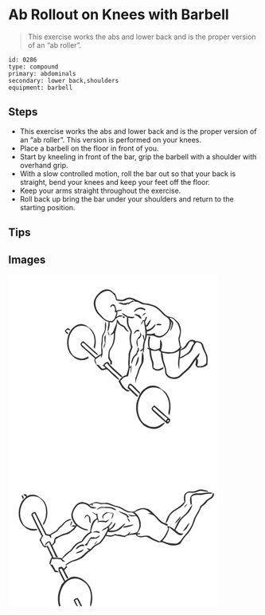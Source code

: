 # Ab Rollout on Knees with Barbell
> This exercise works the abs and lower back and is the proper version of an “ab roller”.

``` 
id: 0286 
type: compound 
primary: abdominals 
secondary: lower back,shoulders 
equipment: barbell 
``` 

## Steps

 - This exercise works the abs and lower back and is the proper version of an “ab roller”. This version is performed on your knees.
 - Place a barbell on the floor in front of you.
 - Start by kneeling in front of the bar, grip the barbell with a shoulder with overhand grip.
 - With a slow controlled motion, roll the bar out so that your back is straight, bend your knees and keep your feet off the floor.
 - Keep your arms straight throughout the exercise.
 - Roll back up bring the bar under your shoulders and return to the starting position.

## Tips


## Images

<svg width="317pt" height="250pt" viewBox="0 0 317 250" xmlns="http://www.w3.org/2000/svg">
  <g fill="#FFF">
    <path d="M0 0h317v250H0V0m140.24 25.17c-5.93 4.58-11.55 10.93-11.57 18.87.49 5.7 2.72 11.35 6.42 15.74 4.78 4.57 9.33 10.15 16.07 11.73-.14 7-3.67 14.81 1.31 21.04-.14-2.29-.63-4.61-2.26-6.33 1.67-4.53 3.21-9.28 2.38-14.18 1.4.04 2.81.06 4.21.07 1.91-1.53 3.85-3.12 4.83-5.44a12.94 12.94 0 0 0 4.03-2.53c2.42-.59 4.9-.82 7.36-1.17-2.98-3.12-7.4-.96-10.17 1.28 1.13-2.76 2.03-5.7 1.46-8.72 2.45-.75 5.48-.13 7.14-2.52-2.26.1-4.52.38-6.72.89-.38.23-1.13.69-1.51.91l-.29-.39c-.67-3.02-.87-6.61-3.22-8.9-2.23-1.48-4.07.4-5.67 1.77l-.27 2.67c1.12-1.02 2.23-2.04 3.33-3.08 4.53.92 4 6.83 3.51 10.4l1.4-.32c2.31-.08.12 2.7.23 3.91-1.4 3.84-3.01 10-8.27 9.31-6.64.28-11.22-5.4-15.34-9.79-5.87-5.57-8.84-14.57-6.55-22.43 3.3-6.53 9.48-12.3 16.94-13.22 5.04-.53 8.15 3.61 11.21 6.81 1.08 2.36 1.8 4.86 2.34 7.39 3.45.71 6.94 1.83 10.5 1.12 3.62-.11 6.34-3.65 10.07-2.91 2.64.49 5.74 1.02 7.32 3.46 2.08.4 4.25.66 6.17 1.64 2.42 1.14 4.55 3.2 7.41 3.02 5 .15 9.83 1.57 14.56 3.1 5.78 2.42 10.38 6.91 14.42 11.59 2.97 3.31 8.09 4.61 9.66 9.11 2.24 9.42-3.06 20.82-12.77 23.47-3.12 1.06-6.14-.62-8.94-1.81.06-.5.17-1.51.23-2.01-2.19-.12-4.25.57-6.34 1.11-2.01-.07-4.01-.33-6.02-.45.02-.77.07-2.33.09-3.1 5.73-1.42 11.12-5.18 13.25-10.85-.48.13-1.45.4-1.93.53-2.78 3.88-6.78 7.02-11.67 7.47-.23-1.59-.47-3.17-.72-4.76 1.23-.23 2.51-.54 2.98-1.87 1.77-2.74 3.41-5.64 3.89-8.92-3.22 2.33-4.37 6.41-7.12 9.21-.49-1.76-.97-3.52-1.56-5.25 1.16-2.47 2.29-4.96 2.9-7.64-.39-.17-1.16-.52-1.55-.7-.49 1.9-1.11 3.78-2.21 5.43l.73.27c-1.64.01-3.28-.05-4.92-.12l1.71.15c-1.21 2.08-2.35 4.21-3.19 6.47 2-1.19 3.02-3.25 3.76-5.36.27.03.82.08 1.09.11 1.51 9.02 3.91 18.62.94 27.59-1.11-2.12.42-6.67-2.78-7.05.4 2.8.91 5.62 2.3 8.13-1.19 3.87-2.21 7.84-1.75 11.93-1.63 1.58-3.46 2.92-5.08 4.51.77-.03 2.31-.1 3.08-.13.37-.87.78-1.73 1.18-2.58.32 1.85.55 3.78 1.64 5.38.08-3.45 1.26-6.78 1.17-10.24-.11-5.73 3.26-10.77 3.93-16.4 2.62.64 5.35.97 8.04.55 2.19.55 4.31 1.38 6.4 2.24 3.22 1.27 6.93.7 9.84-1.09 7.89-4.51 12.49-13.71 12.28-22.68 2.72 4.87-1.3 10.06-1.55 15.1 2.74-3.98 4.31-8.75 4.59-13.56-1.44-2.59-3.94-4.48-5.7-6.86 5.28-.52 8.22 4.04 11.23 7.51 2.55 3.21 3.32 7.35 4.37 11.21.93 4.18-1.11 8.17-1.98 12.17.04 4.65 1.15 9.25 2.32 13.74-3.48 3.59-7.65 7.15-12.91 7.34-5.36-.24-10.9.02-15.89-2.26 1.72-5.41 3.17-12.49-1.13-17.01-.06 4.23-.01 8.47-.4 12.7-2.48 1.67-5.45 3.38-8.55 2.52-2.47-.39-4.6-1.76-6.81-2.83-.69-4.94-.73-9.91.55-14.76.81-1.11-.89-3.09-1.96-2.07-1.04 5.64-2.04 11.52-.1 17.11l-3.05.08c1.43 1.28 4.36 1.76 4.21 4.12-.26 6.1 1.71 11.93 3.54 17.65.86 2.77.25 5.78 1.14 8.54 1.96 3.65 6.77 4.39 10.49 3.75 2.47-.91 6.13-1.82 6.21-5.04-3.65 1.27-7.26 4.07-11.31 2.84-1.83-.28-2.95-1.82-4.21-2.98.25-2.96.96-6.12-.43-8.91-2.17-5.21-2.87-10.86-3.32-16.44 3.82 1.1 7.91 1.43 11.64-.16 1.22 1.12 2.47 2.19 3.74 3.25-.64 8.25 2.7 15.92 5.28 23.55 1.5 3.96-.21 9.12 3.48 12.17 4.18 4.58 10.99 5.31 16.66 3.51 2.85-1.24 5.17-3.39 7.28-5.62 3.59-3.76 8.17-6.47 11.38-10.6 3.39-3.71 5.34-8.45 8.67-12.22-.02 2.3-.31 4.58-.73 6.84-.7 2.15 1.54 3.5 2.61 5.02 5.37.43 11.31.16 15.24-4.07.3-4.8.87-9.79-.39-14.5-1.92-4.79-4.5-9.33-5.71-14.38-.91-5.1-7-7.08-11.56-6.53-2.56-2.06-6.13-2.71-9.14-1.24-4.19 2.57-5.43 7.85-9.08 10.98-1.65 1.19-3.56 1.96-5.34 2.91.91-1.51 1.87-3 2.8-4.5l-1.98.08c-.37-3.86-.77-7.74-1.59-11.54 1.93-6.47 3.26-13.57.57-20.04-1.36-5.1-5.8-8.25-9.65-11.44-1.73-1.42-4.1-1.35-6.15-1.96-3.3-.7-6.16-2.76-8.36-5.25-2.97-3.44-6.29-6.59-9.93-9.29-3.51-2.74-7.95-3.68-12.14-4.84-4-1.2-8.63-.1-12.09-2.92-4.87-2.01-9.51-4.62-14.54-6.23-3.97-1.15-8 .18-11.48 2.09-3.32 2.13-7.09.05-10.66.09-.61-3.06-1.47-6.06-2.99-8.81-3.03-.87-4.4-4.1-7.32-5.17-4.32-1.96-9.4-.93-13.19 1.72m41.66 17.25c-3.32-.27-6.47 2.12-9.73.68-2.1-.78-4.32-.87-6.46-.19 4.59 2.06 10.85 4.86 15.12.7l.43 1.71c2.34-2.46 5.24-4.3 8.75-4.42-.84-.51-1.7-1.02-2.55-1.52-1.92.89-3.66 2.13-5.56 3.04m7.13 14.38c1.78-.7 3.23-1.92 4.69-3.12 3.62-2.67 8.71-1.64 12.2.73.28-.77.55-1.55.84-2.32-1.87-.87-3.75-1.76-5.76-2.27-4.9-.46-10.24 2.19-11.97 6.98m12.79 5.35c2.26-1.06 4.47-2.28 6.28-4.02-2.87-.36-5.05 1.64-6.28 4.02m-31.1-3.61c2.49 2.36 5.27 4.41 8.3 6.04-.74 5.37-.49 11.15 2.23 15.97 1.33 2.66 4.11 5.24 2.57 8.44-2.07 6.93-.29 14.14.99 21.01-1.71 4.16-3.91 8.39-3.57 13.03.3 4.69-1.07 9.33-.2 14.02.97 5.16-2.05 9.76-2.86 14.71-5.46.82-9.12 5.06-12.08 9.35 2.67 3.66 3.79 8.4 7.52 11.26 2.69 2.02 6.13 5.85 9.56 2.85-7.23-1.77-11.78-8.46-14.34-15.03 1.14-1.01 2.3-2 3.32-3.14 1.95-2.6 5.4-3.07 8.35-3.86 1.13-3.81 1.83-7.73 2.2-11.69l2-1.48c-.14 3.26-.47 6.51-.43 9.77 1.21-4.13 1.45-8.45 1.22-12.73-.84.91-1.68 1.82-2.5 2.75-.26-6.55.26-13.08.69-19.6.43-4.01 3-7.38 3.6-11.31-3.42-6.78-2.63-14.79-.96-21.95-.36-3.35-2.87-5.96-3.99-9.06-1.99-3.9-1.04-8.38-1.66-12.55 3.21.46 7.67 1.78 9.7-1.66-3.68.39-7.38.2-10.94-.85-2.73-1.76-5.25-4.23-8.72-4.29m18.85 1.73c2.36 1.29 5.03 2.16 6.94 4.14 1.23.84 2.3 2.86 4.08 1.94.47-1.86-1.91-3.13-2.59-4.77-2.71-1-5.52-2.44-8.43-1.31m-16.26 2.93c-1.72.92.11 3.3 1.57 2.28 1.71-.89-.13-3.4-1.57-2.28m-9.95 4.6c.87 5.78-2.67 10.94-4.36 16.26-.86 3.16-3.76 4.9-5.55 7.44 2.15-.51 4.02-1.69 5.61-3.2.16 6.04-.34 12.19-2.61 17.84-1.37 3.5-4.33 6.24-5.04 10.01-.46 2.88-.74 5.79-.77 8.7-.05 2.57 1.85 4.49 3.01 6.61.23 1.45-.1 2.99.47 4.4 3.1.58 2.09-3.57 1.99-5.39-2.17-1.8-2.76-4.61-3.68-7.13.24-2.42.17-4.87.57-7.28.84-2.57 2.52-4.75 3.79-7.12 2.87-4.8 4.05-10.46 4.12-16.01-.32-7.2 3.41-13.84 3.23-21.04 1.86 4.04 5.92 5.63 9.62 7.47 1.88 3.5 4.72 6.24 8.44 7.72-1.95-2.81-4.41-5.22-6.17-8.15-1.44-2.46-4.56-2.65-6.7-4.18-2.37-2.01-3.15-5.4-5.97-6.95m-16.77 3.29c-1.49 3.81-.75 7.91-1.07 11.87-.37 3.75-3.06 6.65-4.21 10.13-.74 3.19-.27 6.52-.85 9.74-1.16 5.61.23 11.3-.24 16.95-3.12 1.27-5.82 3.28-8.34 5.48-6.6-6.75-14.19-12.47-20.79-19.22-1.64-1.63 1.45-4.01 2.68-2.49 6.64 5.62 12.68 11.96 19.48 17.4.64.09 1.91.28 2.54.37-1.94-2.53-4.39-4.58-6.81-6.62-5.39-4.78-10.6-9.76-16.09-14.41-1.3 1.22-2.97 2.13-3.85 3.73-.7 3.04 2.28 4.93 4.13 6.79 5.86 5.04 11.33 10.52 17.24 15.51-1.78 3.63.52 7.36 2.79 10.13-.56-2.82-1.62-5.49-2.33-8.27 2.91-2.15 5.72-4.45 8.79-6.39.01 1.42.04 2.84.07 4.26 2.69-4.22 2.87-9.43 1.88-14.21-.96-3.32.47-6.62.66-9.95.31-3.49-.55-7.27 1.35-10.44 3.46-6.08 5.03-13.57 2.97-20.36m76.15 5.25c2.9-.34 6.45 1.55 8.75-.89-2.96-.89-6.75-2.4-8.75.89m-119.3-.12c-9.73 4.51-14.61 15.54-14.81 25.81-.29 8.14 2.61 16.91 9.41 21.83 5.88 6.15 16 7.01 22.94 2.09-.11-.64-.32-1.93-.42-2.58-3.44 2.14-7.33 4.1-11.51 3.39-4.36-.97-8.99-2.35-12.2-5.63-8.94-11.23-7.93-28.96 2.12-39.17 6.77-6.95 19.8-6.07 25.33 2 5.93 6.88 6.75 16.84 4.4 25.32.48.98.97 1.96 1.47 2.93 3.41-11.06 1.96-26.01-9.01-32.34-4.52-4.45-11.83-6.65-17.72-3.65m-18.57 8.92c1.5 1.62 2.63 4.37 4.97 4.72 1.49-2.04-2.22-3.29-3.12-4.92 1.64-1.43 3.67-2.57 5.44-.39.39-.53.79-1.05 1.18-1.57-1.2-.75-2.39-1.51-3.57-2.29-1.8 1.29-3.46 2.76-4.9 4.45m104.21 4.8c1.59-1.47 3.08-3.06 4.7-4.51.79.14 2.36.43 3.15.58 1.91-.26-.1-1.81-.47-2.66-3.82-.66-6.55 3.3-7.38 6.59m9.21 2.81c-1.62 1.93-3.8 3.49-4.63 5.98-1.03 3.58-.2 7.4 1.25 10.74.88-3.75-.62-7.61-.17-11.42 3.18-1.39 5.78-4.04 5.75-7.71-.54-1.18-1.05-2.37-1.54-3.57-.15 1.99.22 4.13-.66 5.98M144.86 94c-.17 3.27.1 6.53.86 9.71-1.58 2.27-2.06 4.99-2.08 7.69 3.68-5.58 2.61-12.41 3.14-18.72.41-.86.82-1.73 1.23-2.6-1.05 1.31-2.08 2.63-3.15 3.92m50.44 15.71c-.13 1.39-.23 2.79-.3 4.19-.48.78-.95 1.56-1.41 2.35.27 2.82-2.43 4.31-3.97 6.22-3.23 3.27-3.84 8.01-4.58 12.33 3-2.66 2.58-7.39 5.32-10.32 1.59-2.3 5.13-3.83 4.33-7.14 2.93-1.64 3.05-5.5.61-7.63m6.79 7.03c-1.37 5.38-.99 10.96-1.48 16.44-1.51 4-4.1 7.54-5.11 11.75-.98 4.23-2.9 8.14-4.16 12.28.57 2.13.14 4.31-.06 6.45 1.71-2.37 1.25-5.44 2.32-8.05 1.29-3.19 2.9-6.29 3.59-9.69 1.5-6.29 6.84-11.22 6.79-17.94.03-3.79.28-7.94-1.89-11.24m-7.34 10.02c-1.14 4.05-2.59 8-3.5 12.11 3.8-4.05 5.77-9.63 5.34-15.17-.91.82-1.58 1.85-1.84 3.06m-51.32 9.78c-.44.09-1.31.28-1.75.37 1.63 1.18 3.27 2.34 4.79 3.66-1.43.59-2.81 1.48-4.39 1.57-3.15-1.8-4.71-6.57-8.67-6.45l-.12 1.06c1.92 2.69 4.38 4.99 6.8 7.24 2.65.99 5.3-.71 7.91-1.12 2.77 1.06 4.4 3.75 6.52 5.68 3.86 3.64 7.77 7.27 12.04 10.43l.08-2.01c-3.92-4.62-8.99-8.09-13.22-12.41-2.58-2.6-5.35-5.01-8.22-7.3.67-1.66 1.8-2.99 3.57-3.47 4.81 6.9 11.65 11.95 17.65 17.72 1.66 1.37 3.41 4.07 5.73 2.19-6.15-5.82-12.68-11.23-18.72-17.16-.26-.5-.79-1.5-1.05-2-.76-.98-1.5-1.99-2.34-2.9-2.89.35-5.44 2.24-6.61 4.9m38.05 29.07c-.6 1.76-1.12 3.54-1.61 5.33 4.68 4.48 9.43 8.87 14.04 13.42.67-.42 1.35-.84 2.02-1.26-4.59-4.37-9.11-8.81-13.66-13.21l.24-2.41c2.07-1.16 3.5 1.08 4.9 2.19 3.38 3.57 6.98 6.92 10.6 10.25-1.25 4.77-4 9.05-4.69 13.97-2.02 10.76.71 22.53 8.19 30.69 4.43 5.46 11.61 7.73 18.42 8.05 6.71-.04 12.7-4.1 16.32-9.57-4.13.56-6.84 4.23-10.67 5.57-4.5 2.08-9.59 1.18-14.12-.28-3.37-2.28-7.49-3.52-9.95-6.96-9.95-13.8-7.76-34.75 4.56-46.39 6.91-6.09 17.55-5.87 25.16-1.26 8.73 7.19 12.9 19.22 10.76 30.3-.49 2.67-1.6 5.98.83 8.06 2.77-10.6 2.65-22.77-3.71-32.11-2.57-4.19-7.38-6.05-10.8-9.42-5.92-3.71-14-4.3-19.98-.34-3.94 2.71-8.53 5.72-9.61 10.72-.04-1.8-.06-3.77-1.74-4.88-4.31-3.8-7.7-8.75-12.81-11.57-.67.28-2.02.83-2.69 1.11m38.86 31.56c-1.81 1.26-3.74 2.6-4.47 4.8-.01 1.88 1.61 3.15 2.79 4.39 5.83 5.23 11.64 10.46 17.57 15.57 1.39.96 2.33 3.28 4.33 2.69 2.42-1.18 3.9-3.88 3.46-6.56-8.38-6.39-15.61-14.13-23.68-20.89m4.86 17.17c.67.43.67.43 0 0z"/>
    <path d="M266.88 110.88c2.97-2.78 4.57-6.64 6.99-9.87 1.44-.03 2.89-.04 4.34-.05 1 1.16 2.5 2.7.73 3.99-3.22 3.12-3.43 8.03-6.66 11.12-3.42 4.44-8.93 6.18-13.51 9.06.49-3.59.77-7.21.98-10.84 2.49-.84 5.19-1.5 7.13-3.41z"/>
    <path d="M282.5 103.2c2.4-2.16 5.23-.3 7.64.84 1.78 2.09 1.66 5.15 3 7.52 1.84 5.09 5.48 9.72 5.37 15.36.06 2.19-.09 4.38-.15 6.58-3 4.14-8.92 6.21-13.64 3.9 1.06-3.59 2.63-7.74-.39-10.82 2.04-2.35 4.32-4.94 3.8-8.33-4.47 4.58-8.64 9.48-11.94 14.98-3.27 5.53-7.91 10.03-12.82 14.08-3.48 2.76-6.29 7.15-11.15 7.41-5.69 1.59-13-1.66-13.92-7.88-.04-6.09-2.72-11.66-4.33-17.42-.8-3.89-.69-7.94-1.98-11.74 8.41 2.33 18.28 2.69 25.49-3.02.27 9.32-3.47 19 .06 28.03.6-5.4-.07-10.92 1.07-16.26 3.69-.11 6.29-2.93 9.4-4.5 4.91-2.31 9.16-6.54 10.57-11.88.97-2.47 2.72-4.51 3.92-6.85zM218.49 200.35l2.16-.32c6.23 5.93 12.45 11.91 19.41 16.98-.89 1.16-1.76 2.33-2.62 3.51-6.45-6.05-13.02-11.99-19.59-17.91.16-.56.48-1.69.64-2.26zM240.43 219.48c3.4-1.86.58 4.76-.78 1.63.2-.41.59-1.22.78-1.63z"/>
  </g>
  <g fill="#333">
    <path d="M140.24 25.17c3.79-2.65 8.87-3.68 13.19-1.72 2.92 1.07 4.29 4.3 7.32 5.17 1.52 2.75 2.38 5.75 2.99 8.81 3.57-.04 7.34 2.04 10.66-.09 3.48-1.91 7.51-3.24 11.48-2.09 5.03 1.61 9.67 4.22 14.54 6.23 3.46 2.82 8.09 1.72 12.09 2.92 4.19 1.16 8.63 2.1 12.14 4.84 3.64 2.7 6.96 5.85 9.93 9.29 2.2 2.49 5.06 4.55 8.36 5.25 2.05.61 4.42.54 6.15 1.96 3.85 3.19 8.29 6.34 9.65 11.44 2.69 6.47 1.36 13.57-.57 20.04.82 3.8 1.22 7.68 1.59 11.54l1.98-.08c-.93 1.5-1.89 2.99-2.8 4.5 1.78-.95 3.69-1.72 5.34-2.91 3.65-3.13 4.89-8.41 9.08-10.98 3.01-1.47 6.58-.82 9.14 1.24 4.56-.55 10.65 1.43 11.56 6.53 1.21 5.05 3.79 9.59 5.71 14.38 1.26 4.71.69 9.7.39 14.5-3.93 4.23-9.87 4.5-15.24 4.07-1.07-1.52-3.31-2.87-2.61-5.02.42-2.26.71-4.54.73-6.84-3.33 3.77-5.28 8.51-8.67 12.22-3.21 4.13-7.79 6.84-11.38 10.6-2.11 2.23-4.43 4.38-7.28 5.62-5.67 1.8-12.48 1.07-16.66-3.51-3.69-3.05-1.98-8.21-3.48-12.17-2.58-7.63-5.92-15.3-5.28-23.55-1.27-1.06-2.52-2.13-3.74-3.25-3.73 1.59-7.82 1.26-11.64.16.45 5.58 1.15 11.23 3.32 16.44 1.39 2.79.68 5.95.43 8.91 1.26 1.16 2.38 2.7 4.21 2.98 4.05 1.23 7.66-1.57 11.31-2.84-.08 3.22-3.74 4.13-6.21 5.04-3.72.64-8.53-.1-10.49-3.75-.89-2.76-.28-5.77-1.14-8.54-1.83-5.72-3.8-11.55-3.54-17.65.15-2.36-2.78-2.84-4.21-4.12l3.05-.08c-1.94-5.59-.94-11.47.1-17.11 1.07-1.02 2.77.96 1.96 2.07-1.28 4.85-1.24 9.82-.55 14.76 2.21 1.07 4.34 2.44 6.81 2.83 3.1.86 6.07-.85 8.55-2.52.39-4.23.34-8.47.4-12.7 4.3 4.52 2.85 11.6 1.13 17.01 4.99 2.28 10.53 2.02 15.89 2.26 5.26-.19 9.43-3.75 12.91-7.34-1.17-4.49-2.28-9.09-2.32-13.74.87-4 2.91-7.99 1.98-12.17-1.05-3.86-1.82-8-4.37-11.21-3.01-3.47-5.95-8.03-11.23-7.51 1.76 2.38 4.26 4.27 5.7 6.86-.28 4.81-1.85 9.58-4.59 13.56.25-5.04 4.27-10.23 1.55-15.1.21 8.97-4.39 18.17-12.28 22.68-2.91 1.79-6.62 2.36-9.84 1.09-2.09-.86-4.21-1.69-6.4-2.24-2.69.42-5.42.09-8.04-.55-.67 5.63-4.04 10.67-3.93 16.4.09 3.46-1.09 6.79-1.17 10.24-1.09-1.6-1.32-3.53-1.64-5.38-.4.85-.81 1.71-1.18 2.58-.77.03-2.31.1-3.08.13 1.62-1.59 3.45-2.93 5.08-4.51-.46-4.09.56-8.06 1.75-11.93-1.39-2.51-1.9-5.33-2.3-8.13 3.2.38 1.67 4.93 2.78 7.05 2.97-8.97.57-18.57-.94-27.59-.27-.03-.82-.08-1.09-.11-.74 2.11-1.76 4.17-3.76 5.36.84-2.26 1.98-4.39 3.19-6.47l-1.71-.15c1.64.07 3.28.13 4.92.12l-.73-.27c1.1-1.65 1.72-3.53 2.21-5.43.39.18 1.16.53 1.55.7-.61 2.68-1.74 5.17-2.9 7.64.59 1.73 1.07 3.49 1.56 5.25 2.75-2.8 3.9-6.88 7.12-9.21-.48 3.28-2.12 6.18-3.89 8.92-.47 1.33-1.75 1.64-2.98 1.87.25 1.59.49 3.17.72 4.76 4.89-.45 8.89-3.59 11.67-7.47.48-.13 1.45-.4 1.93-.53-2.13 5.67-7.52 9.43-13.25 10.85-.02.77-.07 2.33-.09 3.1 2.01.12 4.01.38 6.02.45 2.09-.54 4.15-1.23 6.34-1.11-.06.5-.17 1.51-.23 2.01 2.8 1.19 5.82 2.87 8.94 1.81 9.71-2.65 15.01-14.05 12.77-23.47-1.57-4.5-6.69-5.8-9.66-9.11-4.04-4.68-8.64-9.17-14.42-11.59-4.73-1.53-9.56-2.95-14.56-3.1-2.86.18-4.99-1.88-7.41-3.02-1.92-.98-4.09-1.24-6.17-1.64-1.58-2.44-4.68-2.97-7.32-3.46-3.73-.74-6.45 2.8-10.07 2.91-3.56.71-7.05-.41-10.5-1.12-.54-2.53-1.26-5.03-2.34-7.39-3.06-3.2-6.17-7.34-11.21-6.81-7.46.92-13.64 6.69-16.94 13.22-2.29 7.86.68 16.86 6.55 22.43 4.12 4.39 8.7 10.07 15.34 9.79 5.26.69 6.87-5.47 8.27-9.31-.11-1.21 2.08-3.99-.23-3.91l-1.4.32c.49-3.57 1.02-9.48-3.51-10.4-1.1 1.04-2.21 2.06-3.33 3.08l.27-2.67c1.6-1.37 3.44-3.25 5.67-1.77 2.35 2.29 2.55 5.88 3.22 8.9l.29.39c.38-.22 1.13-.68 1.51-.91 2.2-.51 4.46-.79 6.72-.89-1.66 2.39-4.69 1.77-7.14 2.52.57 3.02-.33 5.96-1.46 8.72 2.77-2.24 7.19-4.4 10.17-1.28-2.46.35-4.94.58-7.36 1.17a12.94 12.94 0 0 1-4.03 2.53c-.98 2.32-2.92 3.91-4.83 5.44-1.4-.01-2.81-.03-4.21-.07.83 4.9-.71 9.65-2.38 14.18 1.63 1.72 2.12 4.04 2.26 6.33-4.98-6.23-1.45-14.04-1.31-21.04-6.74-1.58-11.29-7.16-16.07-11.73-3.7-4.39-5.93-10.04-6.42-15.74.02-7.94 5.64-14.29 11.57-18.87m126.64 85.71c-1.94 1.91-4.64 2.57-7.13 3.41-.21 3.63-.49 7.25-.98 10.84 4.58-2.88 10.09-4.62 13.51-9.06 3.23-3.09 3.44-8 6.66-11.12 1.77-1.29.27-2.83-.73-3.99-1.45.01-2.9.02-4.34.05-2.42 3.23-4.02 7.09-6.99 9.87m15.62-7.68c-1.2 2.34-2.95 4.38-3.92 6.85-1.41 5.34-5.66 9.57-10.57 11.88-3.11 1.57-5.71 4.39-9.4 4.5-1.14 5.34-.47 10.86-1.07 16.26-3.53-9.03.21-18.71-.06-28.03-7.21 5.71-17.08 5.35-25.49 3.02 1.29 3.8 1.18 7.85 1.98 11.74 1.61 5.76 4.29 11.33 4.33 17.42.92 6.22 8.23 9.47 13.92 7.88 4.86-.26 7.67-4.65 11.15-7.41 4.91-4.05 9.55-8.55 12.82-14.08 3.3-5.5 7.47-10.4 11.94-14.98.52 3.39-1.76 5.98-3.8 8.33 3.02 3.08 1.45 7.23.39 10.82 4.72 2.31 10.64.24 13.64-3.9.06-2.2.21-4.39.15-6.58.11-5.64-3.53-10.27-5.37-15.36-1.34-2.37-1.22-5.43-3-7.52-2.41-1.14-5.24-3-7.64-.84z"/>
    <path d="M181.9 42.42c1.9-.91 3.64-2.15 5.56-3.04.85.5 1.71 1.01 2.55 1.52-3.51.12-6.41 1.96-8.75 4.42l-.43-1.71c-4.27 4.16-10.53 1.36-15.12-.7 2.14-.68 4.36-.59 6.46.19 3.26 1.44 6.41-.95 9.73-.68zM189.03 56.8c1.73-4.79 7.07-7.44 11.97-6.98 2.01.51 3.89 1.4 5.76 2.27-.29.77-.56 1.55-.84 2.32-3.49-2.37-8.58-3.4-12.2-.73-1.46 1.2-2.91 2.42-4.69 3.12zM201.82 62.15c1.23-2.38 3.41-4.38 6.28-4.02-1.81 1.74-4.02 2.96-6.28 4.02zM170.72 58.54c3.47.06 5.99 2.53 8.72 4.29 3.56 1.05 7.26 1.24 10.94.85-2.03 3.44-6.49 2.12-9.7 1.66.62 4.17-.33 8.65 1.66 12.55 1.12 3.1 3.63 5.71 3.99 9.06-1.67 7.16-2.46 15.17.96 21.95-.6 3.93-3.17 7.3-3.6 11.31-.43 6.52-.95 13.05-.69 19.6.82-.93 1.66-1.84 2.5-2.75.23 4.28-.01 8.6-1.22 12.73-.04-3.26.29-6.51.43-9.77l-2 1.48c-.37 3.96-1.07 7.88-2.2 11.69-2.95.79-6.4 1.26-8.35 3.86-1.02 1.14-2.18 2.13-3.32 3.14 2.56 6.57 7.11 13.26 14.34 15.03-3.43 3-6.87-.83-9.56-2.85-3.73-2.86-4.85-7.6-7.52-11.26 2.96-4.29 6.62-8.53 12.08-9.35.81-4.95 3.83-9.55 2.86-14.71-.87-4.69.5-9.33.2-14.02-.34-4.64 1.86-8.87 3.57-13.03-1.28-6.87-3.06-14.08-.99-21.01 1.54-3.2-1.24-5.78-2.57-8.44-2.72-4.82-2.97-10.6-2.23-15.97-3.03-1.63-5.81-3.68-8.3-6.04zM189.57 60.27c2.91-1.13 5.72.31 8.43 1.31.68 1.64 3.06 2.91 2.59 4.77-1.78.92-2.85-1.1-4.08-1.94-1.91-1.98-4.58-2.85-6.94-4.14z"/>
    <path d="M173.31 63.2c1.44-1.12 3.28 1.39 1.57 2.28-1.46 1.02-3.29-1.36-1.57-2.28zM163.36 67.8c2.82 1.55 3.6 4.94 5.97 6.95 2.14 1.53 5.26 1.72 6.7 4.18 1.76 2.93 4.22 5.34 6.17 8.15-3.72-1.48-6.56-4.22-8.44-7.72-3.7-1.84-7.76-3.43-9.62-7.47.18 7.2-3.55 13.84-3.23 21.04-.07 5.55-1.25 11.21-4.12 16.01-1.27 2.37-2.95 4.55-3.79 7.12-.4 2.41-.33 4.86-.57 7.28.92 2.52 1.51 5.33 3.68 7.13.1 1.82 1.11 5.97-1.99 5.39-.57-1.41-.24-2.95-.47-4.4-1.16-2.12-3.06-4.04-3.01-6.61.03-2.91.31-5.82.77-8.7.71-3.77 3.67-6.51 5.04-10.01 2.27-5.65 2.77-11.8 2.61-17.84-1.59 1.51-3.46 2.69-5.61 3.2 1.79-2.54 4.69-4.28 5.55-7.44 1.69-5.32 5.23-10.48 4.36-16.26zM146.59 71.09c2.06 6.79.49 14.28-2.97 20.36-1.9 3.17-1.04 6.95-1.35 10.44-.19 3.33-1.62 6.63-.66 9.95.99 4.78.81 9.99-1.88 14.21-.03-1.42-.06-2.84-.07-4.26-3.07 1.94-5.88 4.24-8.79 6.39.71 2.78 1.77 5.45 2.33 8.27-2.27-2.77-4.57-6.5-2.79-10.13-5.91-4.99-11.38-10.47-17.24-15.51-1.85-1.86-4.83-3.75-4.13-6.79.88-1.6 2.55-2.51 3.85-3.73 5.49 4.65 10.7 9.63 16.09 14.41 2.42 2.04 4.87 4.09 6.81 6.62-.63-.09-1.9-.28-2.54-.37-6.8-5.44-12.84-11.78-19.48-17.4-1.23-1.52-4.32.86-2.68 2.49 6.6 6.75 14.19 12.47 20.79 19.22 2.52-2.2 5.22-4.21 8.34-5.48.47-5.65-.92-11.34.24-16.95.58-3.22.11-6.55.85-9.74 1.15-3.48 3.84-6.38 4.21-10.13.32-3.96-.42-8.06 1.07-11.87zM222.74 76.34c2-3.29 5.79-1.78 8.75-.89-2.3 2.44-5.85.55-8.75.89z"/>
    <path d="M103.44 76.22c5.89-3 13.2-.8 17.72 3.65 10.97 6.33 12.42 21.28 9.01 32.34-.5-.97-.99-1.95-1.47-2.93 2.35-8.48 1.53-18.44-4.4-25.32-5.53-8.07-18.56-8.95-25.33-2-10.05 10.21-11.06 27.94-2.12 39.17 3.21 3.28 7.84 4.66 12.2 5.63 4.18.71 8.07-1.25 11.51-3.39.1.65.31 1.94.42 2.58-6.94 4.92-17.06 4.06-22.94-2.09-6.8-4.92-9.7-13.69-9.41-21.83.2-10.27 5.08-21.3 14.81-25.81z"/>
    <path d="M84.87 85.14c1.44-1.69 3.1-3.16 4.9-4.45 1.18.78 2.37 1.54 3.57 2.29-.39.52-.79 1.04-1.18 1.57-1.77-2.18-3.8-1.04-5.44.39.9 1.63 4.61 2.88 3.12 4.92-2.34-.35-3.47-3.1-4.97-4.72zM189.08 89.94c.83-3.29 3.56-7.25 7.38-6.59.37.85 2.38 2.4.47 2.66-.79-.15-2.36-.44-3.15-.58-1.62 1.45-3.11 3.04-4.7 4.51zM198.29 92.75c.88-1.85.51-3.99.66-5.98.49 1.2 1 2.39 1.54 3.57.03 3.67-2.57 6.32-5.75 7.71-.45 3.81 1.05 7.67.17 11.42-1.45-3.34-2.28-7.16-1.25-10.74.83-2.49 3.01-4.05 4.63-5.98zM144.86 94c1.07-1.29 2.1-2.61 3.15-3.92-.41.87-.82 1.74-1.23 2.6-.53 6.31.54 13.14-3.14 18.72.02-2.7.5-5.42 2.08-7.69-.76-3.18-1.03-6.44-.86-9.71zM195.3 109.71c2.44 2.13 2.32 5.99-.61 7.63.8 3.31-2.74 4.84-4.33 7.14-2.74 2.93-2.32 7.66-5.32 10.32.74-4.32 1.35-9.06 4.58-12.33 1.54-1.91 4.24-3.4 3.97-6.22.46-.79.93-1.57 1.41-2.35.07-1.4.17-2.8.3-4.19zM202.09 116.74c2.17 3.3 1.92 7.45 1.89 11.24.05 6.72-5.29 11.65-6.79 17.94-.69 3.4-2.3 6.5-3.59 9.69-1.07 2.61-.61 5.68-2.32 8.05.2-2.14.63-4.32.06-6.45 1.26-4.14 3.18-8.05 4.16-12.28 1.01-4.21 3.6-7.75 5.11-11.75.49-5.48.11-11.06 1.48-16.44zM194.75 126.76c.26-1.21.93-2.24 1.84-3.06.43 5.54-1.54 11.12-5.34 15.17.91-4.11 2.36-8.06 3.5-12.11zM143.43 136.54c1.17-2.66 3.72-4.55 6.61-4.9.84.91 1.58 1.92 2.34 2.9.26.5.79 1.5 1.05 2 6.04 5.93 12.57 11.34 18.72 17.16-2.32 1.88-4.07-.82-5.73-2.19-6-5.77-12.84-10.82-17.65-17.72-1.77.48-2.9 1.81-3.57 3.47 2.87 2.29 5.64 4.7 8.22 7.3 4.23 4.32 9.3 7.79 13.22 12.41l-.08 2.01c-4.27-3.16-8.18-6.79-12.04-10.43-2.12-1.93-3.75-4.62-6.52-5.68-2.61.41-5.26 2.11-7.91 1.12-2.42-2.25-4.88-4.55-6.8-7.24l.12-1.06c3.96-.12 5.52 4.65 8.67 6.45 1.58-.09 2.96-.98 4.39-1.57-1.52-1.32-3.16-2.48-4.79-3.66.44-.09 1.31-.28 1.75-.37zM181.48 165.61c.67-.28 2.02-.83 2.69-1.11 5.11 2.82 8.5 7.77 12.81 11.57 1.68 1.11 1.7 3.08 1.74 4.88 1.08-5 5.67-8.01 9.61-10.72 5.98-3.96 14.06-3.37 19.98.34 3.42 3.37 8.23 5.23 10.8 9.42 6.36 9.34 6.48 21.51 3.71 32.11-2.43-2.08-1.32-5.39-.83-8.06 2.14-11.08-2.03-23.11-10.76-30.3-7.61-4.61-18.25-4.83-25.16 1.26-12.32 11.64-14.51 32.59-4.56 46.39 2.46 3.44 6.58 4.68 9.95 6.96 4.53 1.46 9.62 2.36 14.12.28 3.83-1.34 6.54-5.01 10.67-5.57-3.62 5.47-9.61 9.53-16.32 9.57-6.81-.32-13.99-2.59-18.42-8.05-7.48-8.16-10.21-19.93-8.19-30.69.69-4.92 3.44-9.2 4.69-13.97-3.62-3.33-7.22-6.68-10.6-10.25-1.4-1.11-2.83-3.35-4.9-2.19l-.24 2.41c4.55 4.4 9.07 8.84 13.66 13.21-.67.42-1.35.84-2.02 1.26-4.61-4.55-9.36-8.94-14.04-13.42.49-1.79 1.01-3.57 1.61-5.33z"/>
    <path d="M220.34 197.17c8.07 6.76 15.3 14.5 23.68 20.89.44 2.68-1.04 5.38-3.46 6.56-2 .59-2.94-1.73-4.33-2.69-5.93-5.11-11.74-10.34-17.57-15.57-1.18-1.24-2.8-2.51-2.79-4.39.73-2.2 2.66-3.54 4.47-4.8m-1.85 3.18c-.16.57-.48 1.7-.64 2.26 6.57 5.92 13.14 11.86 19.59 17.91.86-1.18 1.73-2.35 2.62-3.51-6.96-5.07-13.18-11.05-19.41-16.98l-2.16.32m21.94 19.13c-.19.41-.58 1.22-.78 1.63 1.36 3.13 4.18-3.49.78-1.63zM225.2 214.34c.67.43.67.43 0 0z"/>
  </g>
</svg>

<svg width="317pt" height="250pt" viewBox="0 0 317 250" xmlns="http://www.w3.org/2000/svg">
  <g fill="#FFF">
    <path d="M0 0h317v250H124.43c2.95-7.62 2.67-16.27.51-24.05-2.31-8.21-8.74-14.61-16.2-18.39-4.76-1.99-10.42-3.14-15.28-.82-2.75 1.43-5.36 3.14-7.91 4.91-2.51-5.89-5.65-11.49-8.45-17.24.96-.45 1.92-.9 2.92-1.26 3.62 4.91 5.43 10.87 8.84 15.93.49-.76.97-1.52 1.46-2.29-2.44-3.47-4.16-7.36-6.03-11.16 1.54-1.49 3.05-3.02 4.5-4.6-.61-.78-1.23-1.56-1.84-2.34 3.26-2.1 6.34-4.64 10.1-5.8 4.65-1.48 9.4-2.84 13.6-5.4 4.7-2.82 7.73-7.65 12.45-10.44 2.86-1.74 4.78-4.54 7.21-6.78 2.82-2.28 6.56-3.21 9.15-5.81 3.04-3.07 5.26-6.82 7.57-10.43 4.35 1.3 9.2 2.13 13.13-.74 5.14.83 10.26 1.71 15.37 2.66 4.55-4.25 10.95-3.35 16.65-4.01.27.47.82 1.41 1.1 1.88 2.31 1.32 4.84 2.9 7.63 2.32 2.96-.27 6.22-1.8 9.03-.14 4.66 2.88 9.63 5.23 14.72 7.24 2.87 1.16 6.11-.45 8.92 1 4.67 1.87 9.32 4.16 14.47 4.22 3.84.51 7.48-.92 10.98-2.28 3.08-4.31 5.57-9.07 9.32-12.85 6.41-6.47 10.54-14.86 13.25-23.47 1.42-4.9 4.89-8.8 6.87-13.45 1.44-2.76 2.25-6.16 5.11-7.83 2.61-1.75 4.65-4.14 6.57-6.59 2.3-3.15 7-3.52 8.84-7.14 1.24-1.75 1.5-4.12-.22-5.68-1.05 2.31-1.37 5.28-3.67 6.79-2.52 1.83-5.44 3.15-7.56 5.5-2.53 2.7-4.98 5.51-7.97 7.74-2.46 8.06-8.5 14.46-10.74 22.6-2.52 8.74-8.09 16.2-14.15 22.82-3.42 4.14-5.89 9.8-11.58 11.25-7.04-.55-14.44-.76-20.74-4.33 5.26-5.76 9.5-12.7 10.06-20.66 3.13 2.8 6.33 5.52 9.67 8.07 2.47 2.11 5.27 4.57 8.78 4.16 1.14-.73 2.23-1.53 3.28-2.4-2.65-.63-5.89.16-8-1.95-1.42-1.12-2.79-2.29-4.18-3.43 2.42-4.67 4.73-9.41 7.47-13.9 3.49-5.44 9.4-8.68 13.28-13.79 2.24-3.26 4.16-6.83 4.99-10.72-3.01 2.75-4.66 6.52-7.02 9.76-3.02 4.62-7.88 7.53-11.27 11.84-4.52 4.32-6.16 10.54-9.08 15.88-3.22-2.54-6.76-4.95-11.05-4.94.42.9 1.25 2.7 1.67 3.61-2.64 7.4-6.65 14.48-12.84 19.49-5.06-2.38-10.51-4.13-14.85-7.79-5.85-3.45-13.13 1.98-18.93-1.77-.04-.19-.11-.58-.15-.77 1.47-.4 3-.55 4.51-.77-.12-.42-.34-1.25-.45-1.66l-3.95.6c2.67-3.7 5.36-7.75 5.41-12.48.25-7.51-3.32-15.32-9.62-19.56 3.89-1.68 7.7-3.7 11.88-4.54 5.05-.32 9.19 3.07 12.87 6.06-1.66.19-3.32.38-4.98.55 4.12.89 8.61 1.81 11.61 5.03 3.65 3.74 6.52 8.61 11.61 10.58 2.34.72 4.32 2.9 6.8 2.82 2.16-1.88-1.59-3.16-3.07-3.7-4.13-1.06-7.5-3.79-10.19-7.01-3.24-4-7.21-7.3-10.8-10.97-4.95-5.2-13.22-6.44-19.69-3.52-3.49 1.06-6.12 4.72-10.07 3.93-8.4.3-14.06-7.25-22.06-8.39-5.3-.69-9.76-4-15.01-4.8-2.67-.45-5.33.23-8 .25-3.32-.17-6.49-2.06-9.86-1.27-3.21.78-6.23 2.17-9.3 3.36-4.53-3.01-10.57-5.1-15.73-2.37-5.33 2.98-8.48 8.71-10.42 14.32-2.7 6.93 1.99 13.83 5.88 19.28l-1.41 1.81c-.1-.57-.31-1.7-.41-2.27-1.93.73-3.87 1.43-5.8 2.14 2.01.25 4.03.45 6.01.88-3.94 4.92-9.48 8.88-15.76 10.07-3.72 1.16-7.06 3.23-10.62 4.77-3.94.62-4.66 5.27-4.95 8.54-1.04 1.3-2.05 2.61-3.05 3.93-.96-1.96-1.99-3.89-3.09-5.77-3.53.51-7.11 2.58-6.87 6.73 1.7-1.94 3.3-4.04 5.7-5.17 3.31 7.55 7.27 14.81 10.32 22.46 1.05.11 2.11.21 3.16.31-2.96-5.71-5.9-11.43-8.51-17.31 1.59-1.65 3.35-3.17 4.67-5.05.07-1.46.08-2.91.03-4.37 4.97-3.89 10.87-6.56 17.05-7.85 3.68-.73 6.35-3.56 9.34-5.6 2.65-1.77 4.17-4.64 5.84-7.25 5.25 3.55 10.94 7.44 17.64 6.63-2.24-2.21-5.61-1.73-8.23-3.15-3.4-1.78-6.64-3.94-9.56-6.43-3.13-3.67-5.39-8.25-6.03-13.04.16-4.92 2.79-9.42 5.7-13.24 4.37-5.9 13.85-5.04 18.64-.18 2.71 3.36 8.04 4.26 11.69 1.94-3.74-1.17-8.89-.08-10.83-4.41 1.56.02 3.13.14 4.68.33l-2.12 1.98c1.16-.54 2.31-1.09 3.46-1.65-.65-.65-1.3-1.29-1.94-1.94 2.51-.47 5.08-1.57 7.67-.96 2.97.58 5.91 1.8 8.99 1.22 5.16-.92 9.93 1.6 14.68 3.18 3.55 1.26 7.43 1.52 10.82 3.25 3.76 1.81 7.23 4.21 11.08 5.85 2.14.9 4.48.14 6.71.41 2.28.67 3.92 2.54 5.63 4.08-3.93.77-7.73-.45-11.55-1.12 1.78 1.28 3.63 2.62 5.82 3.1 2.09.15 4.13-.52 6.19-.72 3.72 2.78 4.69 7.61 5.06 11.96.61 3.98-.6 8.02-2.52 11.48-3.55 3.08-8.82 2-12.83 4.3.73-1.41 1.44-2.84 2.13-4.26-2.94 2.19-5.37 5.53-9.13 6.3-3.69-.7-7.29-2.38-11.15-1.6L161 141.2c-3.93 2.52-8.56 2.55-12.92 1.24.54-1.47 1.08-2.95 1.64-4.42 7.51 1.43 15.82-.41 21.3-5.95 1.67-2.31 4.38-3.95 4.9-6.96-4.36 2.86-7.6 7.22-12.35 9.52-3.66 1.87-7.93 1.37-11.89 1.36 4.2-2.59 9.95-5.9 9.54-11.62-1.75 1-2.47 2.94-3.55 4.52-1.26 2.19-3.44 3.6-5.32 5.2-.25-1.25-.51-2.49-.76-3.74 1.98-1.96 3.68-4.19 5.22-6.51-.31-.22-.93-.64-1.25-.86-1.16 1.7-2.28 3.44-3.65 4.98-3.24 3.55-8.25 4.82-11.29 8.6 3.08-1.1 5.98-2.65 8.48-4.76.42.36.83.72 1.24 1.09-3.29 6.92-6.78 13.85-11.77 19.73-2.05 2.41-5.05 3.57-7.75 5.05-2.87 1.54-4.98 4.07-7.23 6.35-1.82-.57-3.67-1.05-5.54-1.42 1.12 1.02 2.28 2.01 3.47 2.97-4.99 2.82-8.34 7.69-13.22 10.67-3.48 2.29-7.51 3.5-11.41 4.89-3.85 1.35-7.18 3.78-10.45 6.15.18.88.37 1.77.55 2.65-1.01 1.18-2.03 2.35-3.06 3.52-1.27-1-2.39-2.29-3.95-2.85-1.48.27-2.91.77-4.35 1.21.08 1.89-.37 3.93.58 5.68 2.58 5.24 4.92 10.62 8.08 15.54-1.37 1.42-2.73 2.86-4.1 4.28-1.83 5.14-4.27 10.14-5.04 15.6-.93 5.69-.36 11.53 1.04 17.09H0V0m281.46 76.66c-3.08 1.13-6.36.19-9.53.35-2.27.81-4.45 2.13-5.96 4.04-1.71 3.67-1.56 7.96-.43 11.79-4.34 4.71-9.46 8.68-15.03 11.8-7.46 4.31-11.87 12.22-13.4 20.51 4.46-3.16 4.13-9.44 7.78-13.24 6.33-7.91 18.84-9.69 22.2-20.1.06-4.24-1.63-10.47 3.36-12.55 3.97-1.1 8.43.69 12.45-.79 2.43-.59 4.59-2.27 7.13-2.32 3.91.5 7.77 1.41 11.68 1.94-1.66-3.31-5.75-2.74-8.78-3.63-4.01-1.25-7.79.95-11.47 2.2m9.52 3.25c-5.07.23-11.03-.85-14.99 3.16-3.17 4.17-1.96 9.86-.88 14.57l1.44-1.32c.2-2.95-.2-5.91-.42-8.85.02-.82.04-1.64.07-2.46 4.06-3.64 9.7-2.61 14.66-2.54 3.42-.52 6.74-1.72 10.25-1.64 2.17-.42 5.12.65 6.47-1.69-5.51-1.52-11.12.01-16.6.77M23.07 81.42c-.56 1.59 1.66 1.97 2.58 2.49l1.26 1.23c-.99.98-1.99 1.96-2.93 3-4.56 3.46-6.15 9.23-7.65 14.47-2.06 9.77-.03 21.41 8.18 27.88 4.96 5.08 12.83 7.17 19.55 4.58-.43-.39-1.29-1.18-1.71-1.57-5.43.9-10.97-.34-15.67-3.16-3.73-2-5.48-6.1-7.03-9.81-3.26-8.2-2.16-17.64 1.76-25.41 2.71-5.29 7.52-9.68 13.5-10.75 5.84-.43 12.43 1 15.96 6.1 6.02 6.49 6.82 15.89 5.42 24.25-.25 4.69-3.39 8.44-4.51 12.89 1.31-.42 2.52-1.12 2.93-2.51 5.08-9.49 5.74-21.71.51-31.27-2.07-4.27-6.57-6.28-9.96-9.29-5.07-3.48-11.86-3.49-17.08-.3l-1.38-2.79c-1.25-.15-2.49-.16-3.73-.03m-1.1 7.41c.48-.66.95-1.33 1.41-2-.85-1.21-.9-3.14-2.3-3.9-2.51.81.84 4.29.89 5.9m242.9 13.24c2.03-1.89 3.91-3.99 5.28-6.42-2.63 1.27-4.39 3.69-5.28 6.42m-132.2 3.01c2.72-.96 5.15-2.87 8.07-3.18 4.38.18 8.79.04 13.15.6 3.17.38 5.65 3.02 8.97 2.75-5.13-6.18-13.82-4.44-20.87-4.66-3.7-.43-6.93 1.93-9.32 4.49m33.53 1.41c3.24 3.99 8.76 4.57 12.59 7.83.36 3.5 1.72 7.11 4.65 9.24-.35-2.8-1.92-5.2-4.13-6.92 1.17-.49 2.34-.96 3.54-1.39l-1.43-.32c-3.04-5.68-10.1-5.7-15.22-8.44m-131.3 6.5c4.9 10.73 10.21 21.29 15.53 31.82a49.008 49.008 0 0 0-3.38 5.49c2.25 3.34 3.4 7.44 6.43 10.22 1.07 1.5 3.9.96 4.41-.78-1.35-.35-2.71-.64-4.07-.88-1.59-2.94-3.62-5.74-4.64-8.93.74-2.12 2.1-3.93 3.3-5.81-5.52-10.65-10.93-21.38-15.97-32.28.69-.49 2.05-1.48 2.73-1.97 2.61 3.62 4.02 7.89 6.12 11.79 3.55 7.12 7.07 14.26 10.65 21.37 1.87.31 3.73.7 5.57 1.17.86 1.28 1.89 2.44 3.24 3.23-.2-1.47-.51-2.92-.68-4.4 2.53-2.25 5.94-3.1 8.56-5.21 2.6-2.08 4.07-5.26 6.86-7.14 2.05-1.35 3.54-3.3 5.02-5.22 2.75-3.42 7.3-4.2 11.09-5.95-1.84-1.31-4.1-.45-5.97.3-2.92 1.15-5.33 3.26-7.28 5.68-2.49 3.19-6.31 5.03-8.47 8.53-2.61 4.09-7.95 4.57-11.1 8.07-1.81-.28-3.62-.54-5.43-.72-5.61-11.12-11.12-22.29-16.72-33.41-2.55.5-6.69 1.53-5.8 5.03m90.93-4.76c1.99 1.78 4.46 2.85 6.64 4.35.77 1.52.69 3.32 1.07 4.97-2.24 1.29-4.55 2.69-5.94 4.95-3.19 4.74-3.19 10.67-4.66 16.01-5.64 2.64-9.55 7.88-12.48 13.21-4 1.16-7.74 3.19-10.59 6.26-3.16 2.8-4.75 7.04-8.35 9.37-4.19 2.75-7.64 6.43-10.67 10.39-4.25-.95-8.61-.62-12.91-1.11-1.2-3.46-2.96-6.67-4.62-9.92-1.57-2.98-2.32-6.56-5.12-8.73-.05.66-.16 1.98-.21 2.64 2.91 4.96 4.62 10.53 7.58 15.48-2.14 2.8-3.15 6.46-3.58 9.88 2.91 4.11 5.55 8.39 8.18 12.67 1.92.05 3.84.14 5.76.25-1-1.69-2.66-2.36-4.53-2.52-1.71-2.89-2.97-6.07-4.96-8.78-.76-.13-2.28-.39-3.04-.51.96-2.61 1.73-5.29 2.15-8.04 4.46-.46 8.98-.69 13.36.51 1.43.11 1.69 1.77 2.44 2.69 1.46.38 2.93.71 4.42 1.03-1.53-1.52-3.14-2.95-4.69-4.45 4.6-4.36 9.37-8.52 14.45-12.3 2.72-3.51 5.36-7.17 8.9-9.91 2.82-1.99 6.97-2.26 8.71-5.58 3.28-5.24 7.74-9.67 13.24-12.56-.46-.27-1.38-.82-1.85-1.1 2.03-6.57 3.24-14.27 9.46-18.35.45.73 1.34 2.2 1.78 2.94-.5.54-1.51 1.62-2.02 2.16 4.33-1.86 8.83-.82 13.3-.3 2.11-.96 3.68-2.82 5.09-4.61-2.44.66-4.5 3.1-7.17 2.37-2.75-.72-5.55-.33-8.28.26-1.78-3.71-2.12-7.77-2.51-11.8-.42.33-1.27 1.01-1.69 1.35-2.09-1.31-4.3-2.44-6.66-3.17m16.4 4.82c-.9 2.04-.26 4.17.76 6 .1-1.6.07-3.2.29-4.79 1.21-1.43 2.68-2.64 4.21-3.73 3.05-2.22 6.78-.34 10.16-.24-.58 3.08-1.78 5.96-2.79 8.91 2.25-2.51 4.62-6.1 3.04-9.53-3.29-.18-6.52-.82-9.78-1.24-2.26 1.07-4.3 2.71-5.89 4.62m-23.94-.54c-2.62.47-2.96 3.39-3.37 5.53 1-1.34 1.82-2.83 3.02-4 1.04.18 2.06.39 3.09.64.83 2.5 1.08 5.12.85 7.74.83.99 1.68 1.96 2.58 2.89-.21-1.33-.44-2.67-.69-4 .57-3.69-1.08-8.68-5.48-8.8m132.6 13.27c3.2-2.36 5.99-5.22 8.3-8.46.16-.78.46-2.33.62-3.11-2.94 3.89-6.75 7.15-8.92 11.57m-157.91 3.5c1.91-2.08 3.73-4.58 2.88-7.57-1.48 2.3-2.33 4.91-2.88 7.57m170.17 7.7c2.61-1.03 5.19-2.69 6.33-5.36 1.19-2.63 3.18-4.87 3.86-7.72-4.03 3.83-6.81 8.71-10.19 13.08m-88.96-7.2c-.38.66-.7 1.35-.97 2.06 5.44-.89 11.12-1.89 16.03-4.61-5.15-.3-9.95 2.22-15.06 2.55m-47.03 9.15c3.4-.22 6.82-.34 10.01 1.03.49-.96.88-2.09-.6-2.25-3.12-1.53-6.66-.62-9.41 1.22m1.19 7.01c-1.38.21-2.76.42-4.14.6-2.18 2.11-3.42 4.88-4.91 7.47-.88 1.73-3.14 2.12-4.11 3.73 1.12.83 2.58 1.68 3.62.24 1.55-3.18 3.11-6.35 5.14-9.25 2.65-.49 5.34-.38 8.02-.56 2.76-.57 4.87-2.76 6.14-5.19-3.11 1.39-6.15 5.02-9.76 2.96m1.04 11.63c2.52-1.1 3.76-3.55 4.35-6.09-1.68 1.85-3.11 3.92-4.35 6.09m-22 .77c-2.19 1.54-5.18 2.97-5.52 5.94 2.98-1.06 5.09-3.82 8.03-4.75 1.4-.54 5.07 1.09 4.25-1.53-1.65-1.77-4.89-.79-6.76.34m-2.53 9.91c-1.35.35-2.36 1.29-3.16 2.38 4.26-.91 10.13-1.91 11.75-6.52-2.9 1.3-5.57 3.11-8.59 4.14z"/>
    <path d="M92.32 210.32c6.36-3.4 14.66-2.49 20.17 2.17 7.96 4.42 11.71 13.73 11.96 22.48.34 5.05-1.5 9.97-.9 15.03h-12.13c-2.64-3.91-3.84-8.66-6.8-12.35-2.38.17-4.92 1.15-6.12 3.34.96 3.28 2.92 6.16 4.76 9.01H78.84c-3.03-9.87-1.57-20.91 3.5-29.85 2.47-3.99 5.59-7.88 9.98-9.83z"/>
    <path d="M100.45 240.93c1.12-.41 2.25-.82 3.38-1.22 1.65 3.43 3.11 6.96 4.97 10.29h-3.94c-1.65-2.93-3-6.02-4.41-9.07z"/>
  </g>
  <g fill="#333">
    <path d="M281.46 76.66c3.68-1.25 7.46-3.45 11.47-2.2 3.03.89 7.12.32 8.78 3.63-3.91-.53-7.77-1.44-11.68-1.94-2.54.05-4.7 1.73-7.13 2.32-4.02 1.48-8.48-.31-12.45.79-4.99 2.08-3.3 8.31-3.36 12.55-3.36 10.41-15.87 12.19-22.2 20.1-3.65 3.8-3.32 10.08-7.78 13.24 1.53-8.29 5.94-16.2 13.4-20.51 5.57-3.12 10.69-7.09 15.03-11.8-1.13-3.83-1.28-8.12.43-11.79 1.51-1.91 3.69-3.23 5.96-4.04 3.17-.16 6.45.78 9.53-.35z"/>
    <path d="M290.98 79.91c5.48-.76 11.09-2.29 16.6-.77-1.35 2.34-4.3 1.27-6.47 1.69-3.51-.08-6.83 1.12-10.25 1.64-4.96-.07-10.6-1.1-14.66 2.54-.03.82-.05 1.64-.07 2.46.22 2.94.62 5.9.42 8.85l-1.44 1.32c-1.08-4.71-2.29-10.4.88-14.57 3.96-4.01 9.92-2.93 14.99-3.16z"/>
    <path d="M308.77 79.17c1.72 1.56 1.46 3.93.22 5.68-1.84 3.62-6.54 3.99-8.84 7.14-1.92 2.45-3.96 4.84-6.57 6.59-2.86 1.67-3.67 5.07-5.11 7.83-1.98 4.65-5.45 8.55-6.87 13.45-2.71 8.61-6.84 17-13.25 23.47-3.75 3.78-6.24 8.54-9.32 12.85-3.5 1.36-7.14 2.79-10.98 2.28-5.15-.06-9.8-2.35-14.47-4.22-2.81-1.45-6.05.16-8.92-1-5.09-2.01-10.06-4.36-14.72-7.24-2.81-1.66-6.07-.13-9.03.14-2.79.58-5.32-1-7.63-2.32-.28-.47-.83-1.41-1.1-1.88-5.7.66-12.1-.24-16.65 4.01-5.11-.95-10.23-1.83-15.37-2.66-3.93 2.87-8.78 2.04-13.13.74-2.31 3.61-4.53 7.36-7.57 10.43-2.59 2.6-6.33 3.53-9.15 5.81-2.43 2.24-4.35 5.04-7.21 6.78-4.72 2.79-7.75 7.62-12.45 10.44-4.2 2.56-8.95 3.92-13.6 5.4-3.76 1.16-6.84 3.7-10.1 5.8.61.78 1.23 1.56 1.84 2.34a108.48 108.48 0 0 1-4.5 4.6c1.87 3.8 3.59 7.69 6.03 11.16-.49.77-.97 1.53-1.46 2.29-3.41-5.06-5.22-11.02-8.84-15.93-1 .36-1.96.81-2.92 1.26 2.8 5.75 5.94 11.35 8.45 17.24 2.55-1.77 5.16-3.48 7.91-4.91 4.86-2.32 10.52-1.17 15.28.82 7.46 3.78 13.89 10.18 16.2 18.39 2.16 7.78 2.44 16.43-.51 24.05h-.88c-.6-5.06 1.24-9.98.9-15.03-.25-8.75-4-18.06-11.96-22.48-5.51-4.66-13.81-5.57-20.17-2.17-4.39 1.95-7.51 5.84-9.98 9.83-5.07 8.94-6.53 19.98-3.5 29.85h-2.65c-1.4-5.56-1.97-11.4-1.04-17.09.77-5.46 3.21-10.46 5.04-15.6 1.37-1.42 2.73-2.86 4.1-4.28-3.16-4.92-5.5-10.3-8.08-15.54-.95-1.75-.5-3.79-.58-5.68 1.44-.44 2.87-.94 4.35-1.21 1.56.56 2.68 1.85 3.95 2.85 1.03-1.17 2.05-2.34 3.06-3.52-.18-.88-.37-1.77-.55-2.65 3.27-2.37 6.6-4.8 10.45-6.15 3.9-1.39 7.93-2.6 11.41-4.89 4.88-2.98 8.23-7.85 13.22-10.67-1.19-.96-2.35-1.95-3.47-2.97 1.87.37 3.72.85 5.54 1.42 2.25-2.28 4.36-4.81 7.23-6.35 2.7-1.48 5.7-2.64 7.75-5.05 4.99-5.88 8.48-12.81 11.77-19.73-.41-.37-.82-.73-1.24-1.09-2.5 2.11-5.4 3.66-8.48 4.76 3.04-3.78 8.05-5.05 11.29-8.6 1.37-1.54 2.49-3.28 3.65-4.98.32.22.94.64 1.25.86-1.54 2.32-3.24 4.55-5.22 6.51.25 1.25.51 2.49.76 3.74 1.88-1.6 4.06-3.01 5.32-5.2 1.08-1.58 1.8-3.52 3.55-4.52.41 5.72-5.34 9.03-9.54 11.62 3.96.01 8.23.51 11.89-1.36 4.75-2.3 7.99-6.66 12.35-9.52-.52 3.01-3.23 4.65-4.9 6.96-5.48 5.54-13.79 7.38-21.3 5.95-.56 1.47-1.1 2.95-1.64 4.42 4.36 1.31 8.99 1.28 12.92-1.24l2.91 1.08c3.86-.78 7.46.9 11.15 1.6 3.76-.77 6.19-4.11 9.13-6.3-.69 1.42-1.4 2.85-2.13 4.26 4.01-2.3 9.28-1.22 12.83-4.3 1.92-3.46 3.13-7.5 2.52-11.48-.37-4.35-1.34-9.18-5.06-11.96-2.06.2-4.1.87-6.19.72-2.19-.48-4.04-1.82-5.82-3.1 3.82.67 7.62 1.89 11.55 1.12-1.71-1.54-3.35-3.41-5.63-4.08-2.23-.27-4.57.49-6.71-.41-3.85-1.64-7.32-4.04-11.08-5.85-3.39-1.73-7.27-1.99-10.82-3.25-4.75-1.58-9.52-4.1-14.68-3.18-3.08.58-6.02-.64-8.99-1.22-2.59-.61-5.16.49-7.67.96.64.65 1.29 1.29 1.94 1.94-1.15.56-2.3 1.11-3.46 1.65l2.12-1.98a43.12 43.12 0 0 0-4.68-.33c1.94 4.33 7.09 3.24 10.83 4.41-3.65 2.32-8.98 1.42-11.69-1.94-4.79-4.86-14.27-5.72-18.64.18-2.91 3.82-5.54 8.32-5.7 13.24.64 4.79 2.9 9.37 6.03 13.04 2.92 2.49 6.16 4.65 9.56 6.43 2.62 1.42 5.99.94 8.23 3.15-6.7.81-12.39-3.08-17.64-6.63-1.67 2.61-3.19 5.48-5.84 7.25-2.99 2.04-5.66 4.87-9.34 5.6-6.18 1.29-12.08 3.96-17.05 7.85.05 1.46.04 2.91-.03 4.37-1.32 1.88-3.08 3.4-4.67 5.05 2.61 5.88 5.55 11.6 8.51 17.31-1.05-.1-2.11-.2-3.16-.31-3.05-7.65-7.01-14.91-10.32-22.46-2.4 1.13-4 3.23-5.7 5.17-.24-4.15 3.34-6.22 6.87-6.73 1.1 1.88 2.13 3.81 3.09 5.77 1-1.32 2.01-2.63 3.05-3.93.29-3.27 1.01-7.92 4.95-8.54 3.56-1.54 6.9-3.61 10.62-4.77 6.28-1.19 11.82-5.15 15.76-10.07-1.98-.43-4-.63-6.01-.88 1.93-.71 3.87-1.41 5.8-2.14.1.57.31 1.7.41 2.27l1.41-1.81c-3.89-5.45-8.58-12.35-5.88-19.28 1.94-5.61 5.09-11.34 10.42-14.32 5.16-2.73 11.2-.64 15.73 2.37 3.07-1.19 6.09-2.58 9.3-3.36 3.37-.79 6.54 1.1 9.86 1.27 2.67-.02 5.33-.7 8-.25 5.25.8 9.71 4.11 15.01 4.8 8 1.14 13.66 8.69 22.06 8.39 3.95.79 6.58-2.87 10.07-3.93 6.47-2.92 14.74-1.68 19.69 3.52 3.59 3.67 7.56 6.97 10.8 10.97 2.69 3.22 6.06 5.95 10.19 7.01 1.48.54 5.23 1.82 3.07 3.7-2.48.08-4.46-2.1-6.8-2.82-5.09-1.97-7.96-6.84-11.61-10.58-3-3.22-7.49-4.14-11.61-5.03 1.66-.17 3.32-.36 4.98-.55-3.68-2.99-7.82-6.38-12.87-6.06-4.18.84-7.99 2.86-11.88 4.54 6.3 4.24 9.87 12.05 9.62 19.56-.05 4.73-2.74 8.78-5.41 12.48l3.95-.6c.11.41.33 1.24.45 1.66-1.51.22-3.04.37-4.51.77.04.19.11.58.15.77 5.8 3.75 13.08-1.68 18.93 1.77 4.34 3.66 9.79 5.41 14.85 7.79 6.19-5.01 10.2-12.09 12.84-19.49-.42-.91-1.25-2.71-1.67-3.61 4.29-.01 7.83 2.4 11.05 4.94 2.92-5.34 4.56-11.56 9.08-15.88 3.39-4.31 8.25-7.22 11.27-11.84 2.36-3.24 4.01-7.01 7.02-9.76-.83 3.89-2.75 7.46-4.99 10.72-3.88 5.11-9.79 8.35-13.28 13.79-2.74 4.49-5.05 9.23-7.47 13.9 1.39 1.14 2.76 2.31 4.18 3.43 2.11 2.11 5.35 1.32 8 1.95-1.05.87-2.14 1.67-3.28 2.4-3.51.41-6.31-2.05-8.78-4.16-3.34-2.55-6.54-5.27-9.67-8.07-.56 7.96-4.8 14.9-10.06 20.66 6.3 3.57 13.7 3.78 20.74 4.33 5.69-1.45 8.16-7.11 11.58-11.25 6.06-6.62 11.63-14.08 14.15-22.82 2.24-8.14 8.28-14.54 10.74-22.6 2.99-2.23 5.44-5.04 7.97-7.74 2.12-2.35 5.04-3.67 7.56-5.5 2.3-1.51 2.62-4.48 3.67-6.79zM23.07 81.42c1.24-.13 2.48-.12 3.73.03l1.38 2.79c5.22-3.19 12.01-3.18 17.08.3 3.39 3.01 7.89 5.02 9.96 9.29 5.23 9.56 4.57 21.78-.51 31.27-.41 1.39-1.62 2.09-2.93 2.51 1.12-4.45 4.26-8.2 4.51-12.89 1.4-8.36.6-17.76-5.42-24.25-3.53-5.1-10.12-6.53-15.96-6.1-5.98 1.07-10.79 5.46-13.5 10.75-3.92 7.77-5.02 17.21-1.76 25.41 1.55 3.71 3.3 7.81 7.03 9.81 4.7 2.82 10.24 4.06 15.67 3.16.42.39 1.28 1.18 1.71 1.57-6.72 2.59-14.59.5-19.55-4.58-8.21-6.47-10.24-18.11-8.18-27.88 1.5-5.24 3.09-11.01 7.65-14.47.94-1.04 1.94-2.02 2.93-3l-1.26-1.23c-.92-.52-3.14-.9-2.58-2.49z"/>
    <path d="M21.97 88.83c-.05-1.61-3.4-5.09-.89-5.9 1.4.76 1.45 2.69 2.3 3.9-.46.67-.93 1.34-1.41 2zM264.87 102.07c.89-2.73 2.65-5.15 5.28-6.42-1.37 2.43-3.25 4.53-5.28 6.42zM132.67 105.08c2.39-2.56 5.62-4.92 9.32-4.49 7.05.22 15.74-1.52 20.87 4.66-3.32.27-5.8-2.37-8.97-2.75-4.36-.56-8.77-.42-13.15-.6-2.92.31-5.35 2.22-8.07 3.18zM166.2 106.49c5.12 2.74 12.18 2.76 15.22 8.44l1.43.32c-1.2.43-2.37.9-3.54 1.39 2.21 1.72 3.78 4.12 4.13 6.92-2.93-2.13-4.29-5.74-4.65-9.24-3.83-3.26-9.35-3.84-12.59-7.83zM34.9 112.99c-.89-3.5 3.25-4.53 5.8-5.03 5.6 11.12 11.11 22.29 16.72 33.41 1.81.18 3.62.44 5.43.72 3.15-3.5 8.49-3.98 11.1-8.07 2.16-3.5 5.98-5.34 8.47-8.53 1.95-2.42 4.36-4.53 7.28-5.68 1.87-.75 4.13-1.61 5.97-.3-3.79 1.75-8.34 2.53-11.09 5.95-1.48 1.92-2.97 3.87-5.02 5.22-2.79 1.88-4.26 5.06-6.86 7.14-2.62 2.11-6.03 2.96-8.56 5.21.17 1.48.48 2.93.68 4.4-1.35-.79-2.38-1.95-3.24-3.23-1.84-.47-3.7-.86-5.57-1.17-3.58-7.11-7.1-14.25-10.65-21.37-2.1-3.9-3.51-8.17-6.12-11.79-.68.49-2.04 1.48-2.73 1.97 5.04 10.9 10.45 21.63 15.97 32.28-1.2 1.88-2.56 3.69-3.3 5.81 1.02 3.19 3.05 5.99 4.64 8.93 1.36.24 2.72.53 4.07.88-.51 1.74-3.34 2.28-4.41.78-3.03-2.78-4.18-6.88-6.43-10.22 1.01-1.9 2.13-3.74 3.38-5.49-5.32-10.53-10.63-21.09-15.53-31.82z"/>
    <path d="M125.83 108.23c2.36.73 4.57 1.86 6.66 3.17.42-.34 1.27-1.02 1.69-1.35.39 4.03.73 8.09 2.51 11.8 2.73-.59 5.53-.98 8.28-.26 2.67.73 4.73-1.71 7.17-2.37-1.41 1.79-2.98 3.65-5.09 4.61-4.47-.52-8.97-1.56-13.3.3.51-.54 1.52-1.62 2.02-2.16-.44-.74-1.33-2.21-1.78-2.94-6.22 4.08-7.43 11.78-9.46 18.35.47.28 1.39.83 1.85 1.1-5.5 2.89-9.96 7.32-13.24 12.56-1.74 3.32-5.89 3.59-8.71 5.58-3.54 2.74-6.18 6.4-8.9 9.91-5.08 3.78-9.85 7.94-14.45 12.3 1.55 1.5 3.16 2.93 4.69 4.45-1.49-.32-2.96-.65-4.42-1.03-.75-.92-1.01-2.58-2.44-2.69-4.38-1.2-8.9-.97-13.36-.51-.42 2.75-1.19 5.43-2.15 8.04.76.12 2.28.38 3.04.51 1.99 2.71 3.25 5.89 4.96 8.78 1.87.16 3.53.83 4.53 2.52-1.92-.11-3.84-.2-5.76-.25-2.63-4.28-5.27-8.56-8.18-12.67.43-3.42 1.44-7.08 3.58-9.88-2.96-4.95-4.67-10.52-7.58-15.48.05-.66.16-1.98.21-2.64 2.8 2.17 3.55 5.75 5.12 8.73 1.66 3.25 3.42 6.46 4.62 9.92 4.3.49 8.66.16 12.91 1.11 3.03-3.96 6.48-7.64 10.67-10.39 3.6-2.33 5.19-6.57 8.35-9.37 2.85-3.07 6.59-5.1 10.59-6.26 2.93-5.33 6.84-10.57 12.48-13.21 1.47-5.34 1.47-11.27 4.66-16.01 1.39-2.26 3.7-3.66 5.94-4.95-.38-1.65-.3-3.45-1.07-4.97-2.18-1.5-4.65-2.57-6.64-4.35z"/>
    <path d="M142.23 113.05c1.59-1.91 3.63-3.55 5.89-4.62 3.26.42 6.49 1.06 9.78 1.24 1.58 3.43-.79 7.02-3.04 9.53 1.01-2.95 2.21-5.83 2.79-8.91-3.38-.1-7.11-1.98-10.16.24-1.53 1.09-3 2.3-4.21 3.73-.22 1.59-.19 3.19-.29 4.79-1.02-1.83-1.66-3.96-.76-6zM118.29 112.51c4.4.12 6.05 5.11 5.48 8.8.25 1.33.48 2.67.69 4-.9-.93-1.75-1.9-2.58-2.89.23-2.62-.02-5.24-.85-7.74-1.03-.25-2.05-.46-3.09-.64-1.2 1.17-2.02 2.66-3.02 4 .41-2.14.75-5.06 3.37-5.53zM250.89 125.78c2.17-4.42 5.98-7.68 8.92-11.57-.16.78-.46 2.33-.62 3.11-2.31 3.24-5.1 6.1-8.3 8.46zM92.98 129.28c.55-2.66 1.4-5.27 2.88-7.57.85 2.99-.97 5.49-2.88 7.57zM263.15 136.98c3.38-4.37 6.16-9.25 10.19-13.08-.68 2.85-2.67 5.09-3.86 7.72-1.14 2.67-3.72 4.33-6.33 5.36zM174.19 129.78c5.11-.33 9.91-2.85 15.06-2.55-4.91 2.72-10.59 3.72-16.03 4.61.27-.71.59-1.4.97-2.06zM127.16 138.93c2.75-1.84 6.29-2.75 9.41-1.22 1.48.16 1.09 1.29.6 2.25-3.19-1.37-6.61-1.25-10.01-1.03zM128.35 145.94c3.61 2.06 6.65-1.57 9.76-2.96-1.27 2.43-3.38 4.62-6.14 5.19-2.68.18-5.37.07-8.02.56-2.03 2.9-3.59 6.07-5.14 9.25-1.04 1.44-2.5.59-3.62-.24.97-1.61 3.23-2 4.11-3.73 1.49-2.59 2.73-5.36 4.91-7.47 1.38-.18 2.76-.39 4.14-.6zM129.39 157.57c1.24-2.17 2.67-4.24 4.35-6.09-.59 2.54-1.83 4.99-4.35 6.09zM107.39 158.34c1.87-1.13 5.11-2.11 6.76-.34.82 2.62-2.85.99-4.25 1.53-2.94.93-5.05 3.69-8.03 4.75.34-2.97 3.33-4.4 5.52-5.94zM104.86 168.25c3.02-1.03 5.69-2.84 8.59-4.14-1.62 4.61-7.49 5.61-11.75 6.52.8-1.09 1.81-2.03 3.16-2.38zM98.5 240.99c1.2-2.19 3.74-3.17 6.12-3.34 2.96 3.69 4.16 8.44 6.8 12.35h-2.62c-1.86-3.33-3.32-6.86-4.97-10.29-1.13.4-2.26.81-3.38 1.22 1.41 3.05 2.76 6.14 4.41 9.07h-1.6c-1.84-2.85-3.8-5.73-4.76-9.01z"/>
  </g>
</svg>
